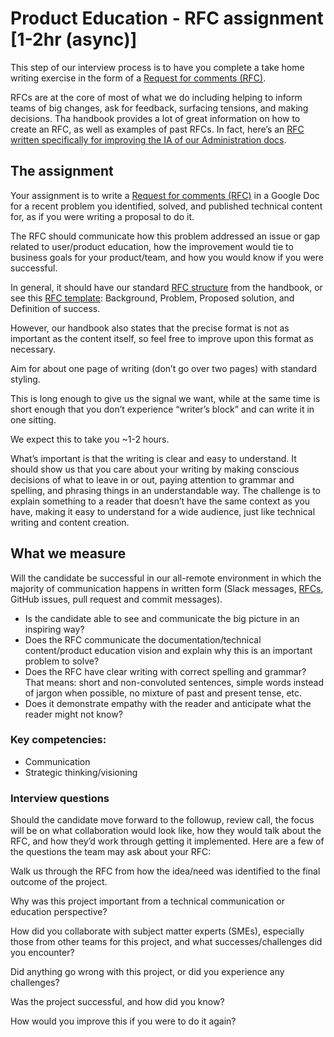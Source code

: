 # Product Education - RFC assignment [1-2hr (async)]

This step of our interview process is to have you complete a take home writing exercise in the form of a [Request for comments (RFC)](../../../../../../company-info-and-process/communication/rfcs/index.md).

RFCs are at the core of most of what we do including helping to inform teams of big changes, ask for feedback, surfacing tensions, and making decisions. Tha handbook provides a lot of great information on how to create an RFC, as well as examples of past RFCs. In fact, here’s an [RFC written specifically for improving the IA of our Administration docs](https://docs.google.com/document/d/1yqn8kIPNPKGB8pbtUDAbY4e9IYDNbMhx0jVoe5_HIBE/edit).

## The assignment

Your assignment is to write a [Request for comments (RFC)](../../../../../../company-info-and-process/communication/rfcs/index.md) in a Google Doc for a recent problem you identified, solved, and published technical content for, as if you were writing a proposal to do it.

The RFC should communicate how this problem addressed an issue or gap related to user/product education, how the improvement would tie to business goals for your product/team, and how you would know if you were successful.

In general, it should have our standard [RFC structure](../../../../../../company-info-and-process/communication/rfcs/index.md#the-default-format) from the handbook, or see this [RFC template](https://docs.google.com/document/d/1FJ6AhHmVInSE22EHcDZnzvvAd9KfwOkKvFpx7e346z4/edit): Background, Problem, Proposed solution, and Definition of success.

However, our handbook also states that the precise format is not as important as the content itself, so feel free to improve upon this format as necessary.

Aim for about one page of writing (don’t go over two pages) with standard styling.

This is long enough to give us the signal we want, while at the same time is short enough that you don’t experience “writer’s block” and can write it in one sitting.

We expect this to take you ~1-2 hours.

What’s important is that the writing is clear and easy to understand. It should show us that you care about your writing by making conscious decisions of what to leave in or out, paying attention to grammar and spelling, and phrasing things in an understandable way. The challenge is to explain something to a reader that doesn’t have the same context as you have, making it easy to understand for a wide audience, just like technical writing and content creation.

## What we measure

Will the candidate be successful in our all-remote environment in which the majority of communication happens in written form (Slack messages, [RFCs](../../../../../../company-info-and-process/communication/rfcs/index.md), GitHub issues, pull request and commit messages).

- Is the candidate able to see and communicate the big picture in an inspiring way?
- Does the RFC communicate the documentation/technical content/product education vision and explain why this is an important problem to solve?
- Does the RFC have clear writing with correct spelling and grammar? That means: short and non-convoluted sentences, simple words instead of jargon when possible, no mixture of past and present tense, etc.
- Does it demonstrate empathy with the reader and anticipate what the reader might not know?

### Key competencies:

- Communication
- Strategic thinking/visioning

### Interview questions

Should the candidate move forward to the followup, review call, the focus will be on what collaboration would look like, how they would talk about the RFC, and how they’d work through getting it implemented. Here are a few of the questions the team may ask about your RFC:

Walk us through the RFC from how the idea/need was identified to the final outcome of the project.

Why was this project important from a technical communication or education perspective?

How did you collaborate with subject matter experts (SMEs), especially those from other teams for this project, and what successes/challenges did you encounter?

Did anything go wrong with this project, or did you experience any challenges?

Was the project successful, and how did you know?

How would you improve this if you were to do it again?
